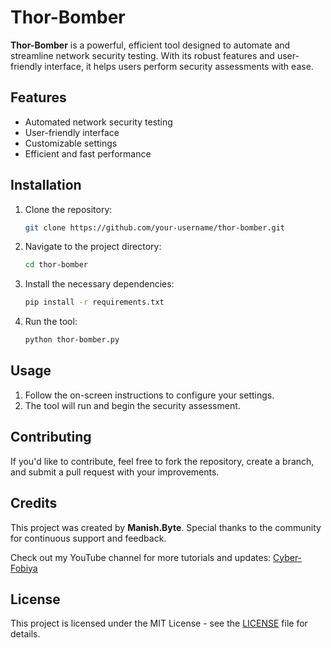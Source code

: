 # Thor-Bomber

**Thor-Bomber** is a powerful, efficient tool designed to automate and streamline network security testing. With its robust features and user-friendly interface, it helps users perform security assessments with ease.

## Features
- Automated network security testing
- User-friendly interface
- Customizable settings
- Efficient and fast performance

## Installation

1. Clone the repository:

    ```bash
    git clone https://github.com/your-username/thor-bomber.git
    ```

2. Navigate to the project directory:

    ```bash
    cd thor-bomber
    ```

3. Install the necessary dependencies:

    ```bash
    pip install -r requirements.txt
    ```

4. Run the tool:

    ```bash
    python thor-bomber.py
    ```

## Usage

1. Follow the on-screen instructions to configure your settings.
2. The tool will run and begin the security assessment.

## Contributing

If you'd like to contribute, feel free to fork the repository, create a branch, and submit a pull request with your improvements.

## Credits

This project was created by **Manish.Byte**. Special thanks to the community for continuous support and feedback.

Check out my YouTube channel for more tutorials and updates: [Cyber-Fobiya](https://www.youtube.com/@Cyber-fobiya)

## License

This project is licensed under the MIT License - see the [LICENSE](LICENSE) file for details.
